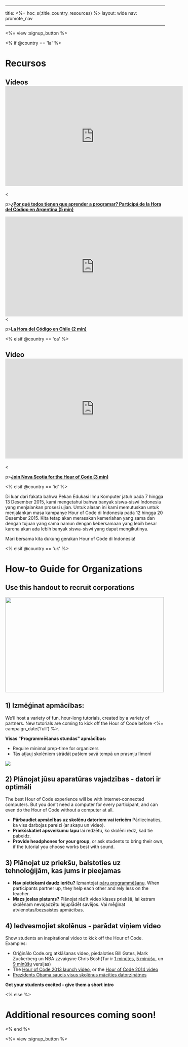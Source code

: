 * * *

title: <%= hoc_s(:title_country_resources) %> layout: wide nav: promote_nav

* * *

<%= view :signup_button %>

<% if @country == 'la' %>

# Recursos

## Vídeos <iframe width="560" height="315" src="https://www.youtube.com/embed/HrBh2165KjE" frameborder="0" allowfullscreen></iframe>
<

p>[**¿Por qué todos tienen que aprender a programar? Participá de la Hora del Código en Argentina (5 min)**](https://www.youtube.com/watch?v=HrBh2165KjE)

  
 <iframe width="560" height="315" src="https://www.youtube.com/embed/_vq6Wpb-WyQ" frameborder="0" allowfullscreen></iframe>
<

p>[**La Hora del Código en Chile (2 min)**](https://www.youtube.com/watch?v=vq6Wpb-WyQ)

<% elsif @country == 'ca' %>

## Video <iframe width="560" height="315" src="https://www.youtube.com/embed/k3cg1e27zQM" frameborder="0" allowfullscreen></iframe>
<

p>[**Join Nova Scotia for the Hour of Code (3 min)**](https://www.youtube.com/watch?v=k3cg1e27zQM)

<% elsif @country == 'id' %>

Di luar dari fakata bahwa Pekan Edukasi Ilmu Komputer jatuh pada 7 hingga 13 Desember 2015, kami mengetahui bahwa banyak siswa-siswi Indonesia yang menjalankan prosesi ujian. Untuk alasan ini kami memutuskan untuk menjalankan masa kampanye Hour of Code di Indonesia pada 12 hingga 20 Desember 2015. Kita tetap akan merasakan kemeriahan yang sama dan dengan tujuan yang sama namun dengan kebersamaan yang lebih besar karena akan ada lebih banyak siswa-siswi yang dapat mengikutinya.

Mari bersama kita dukung gerakan Hour of Code di Indonesia!

<% elsif @country == 'uk' %>

# How-to Guide for Organizations

## Use this handout to recruit corporations

[<img width="500" height="300" src="<%= localized_image('/images/corporations.png') %>" />](<%= localized_file('/files/corporations.pdf') %>)

## 1) Izmēģinat apmācības:

We’ll host a variety of fun, hour-long tutorials, created by a variety of partners. New tutorials are coming to kick off the Hour of Code before <%= campaign_date('full') %>.

**Visas "Programmēšanas stundas" apmācības:**

  * Require minimal prep-time for organizers
  * Tās atļauj skolēniem strādāt pašiem savā tempā un prasmju līmenī

[![](https://uk.code.org/images/tutorials.png)](https://uk.code.org/learn)

## 2) Plānojat jūsu aparatūras vajadzības - datori ir optimāli

The best Hour of Code experience will be with Internet-connected computers. But you don’t need a computer for every participant, and can even do the Hour of Code without a computer at all.

  * **Pārbaudiet apmācības uz skolēnu datoriem vai ierīcēm** Pārliecinaties, ka viss darbojas pareizi (ar skaņu un video).
  * **Priekšskatiet apsveikumu lapu** lai redzētu, ko skolēni redz, kad tie pabeidz. 
  * **Provide headphones for your group**, or ask students to bring their own, if the tutorial you choose works best with sound.

## 3) Plānojat uz priekšu, balstoties uz tehnoloģijām, kas jums ir pieejamas

  * **Nav pietiekami daudz ierīču?** Izmantojat [pāru programmēšanu](http://www.ncwit.org/resources/pair-programming-box-power-collaborative-learning). When participants partner up, they help each other and rely less on the teacher.
  * **Mazs joslas platums?** Plānojat rādīt video klases priekšā, lai katram skolēnam nevajadzētu lejuplādēt savējos. Vai mēģinat atvienotas/bezsaistes apmācības.

## 4) Iedvesmojiet skolēnus - parādat viņiem video

Show students an inspirational video to kick off the Hour of Code. Examples:

  * Oriģinālo Code.org atklāšanas video, piedaloties Bill Gates, Mark Zuckerberg un NBA zzvaigsne Chris Bosh(Tur ir [1 minūtes](https://www.youtube.com/watch?v=qYZF6oIZtfc), [5 minūšu](https://www.youtube.com/watch?v=nKIu9yen5nc), un [9 minūšu](https://www.youtube.com/watch?v=dU1xS07N-FA) versijas)
  * The [Hour of Code 2013 launch video](https://www.youtube.com/watch?v=FC5FbmsH4fw), or the [Hour of Code 2014 video](https://www.youtube.com/watch?v=96B5-JGA9EQ)
  * [Prezidents Obama saucis visus skolēnus mācīties datorzinātnes](https://www.youtube.com/watch?v=6XvmhE1J9PY)

**Get your students excited - give them a short intro**

<% else %>

# Additional resources coming soon!

<% end %>

<%= view :signup_button %>